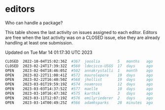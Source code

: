 # editors

Who can handle a package?

This table shows the last activity on issues assigned to each editor.
Editors are free when the last activity was on a CLOSED issue, else they
are already handling at least one submission.

Updated on Tue Mar 14 01:17:30 UTC 2023

```bash
CLOSED  2022-10-04T15:02:36Z  #367  jooolia        5   months   ago
CLOSED  2023-02-24T17:39:32Z  #560  ldecicco-USGS  17  days     ago
OPEN    2023-02-04T18:46:05Z  #502  annakrystalli  1   month    ago
OPEN    2023-02-22T11:00:41Z  #572  maurolepore    19  days     ago
OPEN    2023-02-22T16:40:50Z  #568  jhollist       19  days     ago
OPEN    2023-03-01T19:59:19Z  #574  noamross       12  days     ago
OPEN    2023-03-03T14:37:52Z  #577  maelle         10  days     ago
OPEN    2023-03-10T16:47:38Z  #575  karthik        3   days     ago
OPEN    2023-03-11T12:07:19Z  #576  emilyriederer  2   days     ago
OPEN    2023-03-14T00:49:25Z  #566  adamhsparks    28  minutes  ago
```
